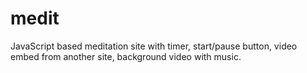# medit
JavaScript based meditation site with timer, start/pause button, video embed from another site, background video with music.
